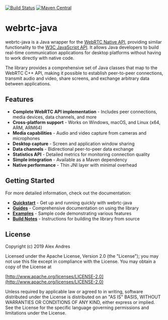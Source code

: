 [![Build Status](https://img.shields.io/github/actions/workflow/status/devopvoid/webrtc-java/build.yml?label=Build&logo=github)](https://github.com/devopvoid/webrtc-java/actions)
[![Maven Central](https://img.shields.io/maven-central/v/dev.onvoid.webrtc/webrtc-java?label=Maven%20Central&logo=apache-maven)](https://search.maven.org/artifact/dev.onvoid.webrtc/webrtc-java)

# webrtc-java

webrtc-java is a Java wrapper for the [WebRTC Native API](https://webrtc.github.io/webrtc-org/native-code/native-apis), providing similar functionality to the [W3C JavaScript API](https://w3c.github.io/webrtc-pc). It allows Java developers to build real-time communication applications for desktop platforms without having to work directly with native code.

The library provides a comprehensive set of Java classes that map to the WebRTC C++ API, making it possible to establish peer-to-peer connections, transmit audio and video, share screens, and exchange arbitrary data between applications.

## Features

- **Complete WebRTC API implementation** - Includes peer connections, media devices, data channels, and more
- **Cross-platform support** - Works on Windows, macOS, and Linux (x64, ARM, ARM64)
- **Media capabilities** - Audio and video capture from cameras and microphones
- **Desktop capture** - Screen and application window sharing
- **Data channels** - Bidirectional peer-to-peer data exchange
- **Statistics API** - Detailed metrics for monitoring connection quality
- **Simple integration** - Available as a Maven dependency
- **Native performance** - Thin JNI layer with minimal overhead

## Getting Started

For more detailed information, check out the documentation:

- **[Quickstart](https://jrtc.dev/#/quickstart)** - Get up and running quickly with webrtc-java
- **[Guides](https://jrtc.dev/#/guide/overview)** - Comprehensive documentation on using the library
- **[Examples](https://jrtc.dev/#/examples)** - Sample code demonstrating various features
- **[Build Notes](https://jrtc.dev/#/build)** - Instructions for building the library from source

## License

Copyright (c) 2019 Alex Andres

Licensed under the Apache License, Version 2.0 (the "License"); you may not use this file except in compliance with the License. You may obtain a copy of the License at

[http://www.apache.org/licenses/LICENSE-2.0](http://www.apache.org/licenses/LICENSE-2.0)

Unless required by applicable law or agreed to in writing, software distributed under the License is distributed on an "AS IS" BASIS, WITHOUT WARRANTIES OR CONDITIONS OF ANY KIND, either express or implied. See the License for the specific language governing permissions and limitations under the License.